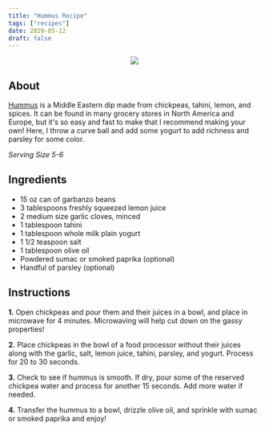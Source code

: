 ```yaml
---
title: "Hummus Recipe"
tags: ["recipes"]
date: 2020-05-12
draft: false
---
```


<center><a href="https://imgur.com/cc2LAs0.jpg"><img src="https://imgur.com/cc2LAs0.jpg" border="0"></a></center>

## About
[Hummus](https://en.wikipedia.org/wiki/Hummus) is a Middle Eastern dip made from chickpeas, tahini, lemon, and spices. It can be found in many grocery stores in North America and Europe, but it's so easy and fast to make that I recommend making your own! Here, I throw a curve ball and add some yogurt to add richness and parsley for some color. 

*Serving Size 5-6*

## Ingredients
- 15 oz can of garbanzo beans
- 3 tablespoons freshly squeezed lemon juice
- 2 medium size garlic cloves, minced
- 1 tablespoon tahini
- 1 tablespoon whole milk plain yogurt
- 1 1/2 teaspoon salt
- 1 tablespoon olive oil
- Powdered sumac or smoked paprika (optional)
- Handful of parsley (optional)

## Instructions
**1.** Open chickpeas and pour them and their juices in a bowl, and place in microwave for 4 minutes. Microwaving will help cut down on the gassy properties! 

**2.** Place chickpeas in the bowl of a food processor without their juices along with the garlic, salt, lemon juice, tahini, parsley, and yogurt. Process for 20 to 30 seconds.

**3.** Check to see if hummus is smooth. If dry, pour some of the reserved chickpea water and process for another 15 seconds. Add more water if needed.

**4.** Transfer the hummus to a bowl, drizzle olive oil, and sprinkle with sumac or smoked paprika and enjoy!
